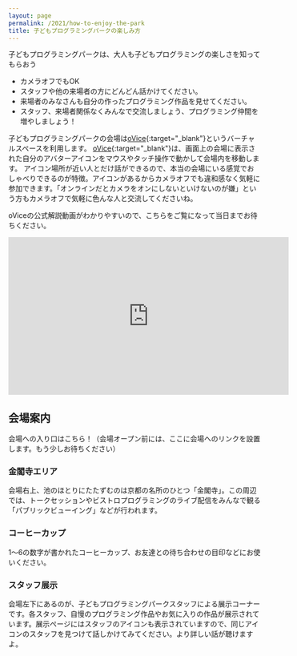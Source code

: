 ```yaml
---
layout: page
permalink: /2021/how-to-enjoy-the-park
title: 子どもプログラミングパークの楽しみ方
---
```


子どもプログラミングパークは、大人も子どもプログラミングの楽しさを知ってもらおう

- カメラオフでもOK
- スタッフや他の来場者の方にどんどん話かけてください。
- 来場者のみなさんも自分の作ったプログラミング作品を見せてください。
- スタッフ、来場者関係なくみんなで交流しましょう、プログラミング仲間を増やしましょう！　

子どもプログラミングパークの会場は[oVice](https://ovice.in/ja/){:target="_blank"}というバーチャルスペースを利用します。
[oVice](https://ovice.in/ja/){:target="_blank"}は、画面上の会場に表示された自分のアバターアイコンをマウスやタッチ操作で動かして会場内を移動します。
アイコン場所が近い人とだけ話ができるので、本当の会場にいる感覚でおしゃべりできるのが特徴。アイコンがあるからカメラオフでも違和感なく気軽に参加できます。「オンラインだとカメラをオンにしないといけないのが嫌」という方もカメラオフで気軽に色んな人と交流してくださいね。

oViceの公式解説動画がわかりやすいので、こちらをご覧になって当日までお待ちください。

<iframe width="560" height="315" src="https://www.youtube.com/embed/w3hPpqRnz8w" title="YouTube video player" frameborder="0" allow="accelerometer; autoplay; clipboard-write; encrypted-media; gyroscope; picture-in-picture" allowfullscreen></iframe>

## 会場案内

会場への入り口はこちら！（会場オープン前には、ここに会場へのリンクを設置します。もう少しお待ちください）

### 金閣寺エリア
会場右上、池のほとりにたたずむのは京都の名所のひとつ「金閣寺」。この周辺では、トークセッションやビストロプログラミングのライブ配信をみんなで観る「パブリックビューイング」などが行われます。

### コーヒーカップ
1〜6の数字が書かれたコーヒーカップ、お友達との待ち合わせの目印などにお使いください。

### スタッフ展示
会場左下にあるのが、子どもプログラミングパークスタッフによる展示コーナーです。各スタッフ、自慢のプログラミング作品やお気に入りの作品が展示されています。展示ページにはスタッフのアイコンも表示されていますので、同じアイコンのスタッフを見つけて話しかけてみてください。より詳しい話が聴けますよ。
